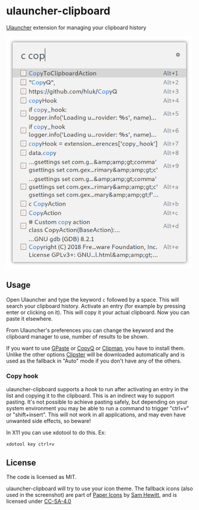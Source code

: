 # ulauncher-clipboard

[Ulauncher](https://ulauncher.io) extension for managing your clipboard history

<img src="screenshot.png" width="500">

## Usage

Open Ulauncher and type the keyword `c` followed by a space. This will search your clipboard history. Activate an entry (for example by pressing enter or clicking on it). This will copy it your actual clipboard. Now you can paste it elsewhere.

From Ulauncher's preferences you can change the keyword and the clipboard manager to use, number of results to be shown.

If you want to use [GPaste](https://github.com/Keruspe/GPaste/) or [CopyQ](https://github.com/hluk/CopyQ) or [Clipman](https://github.com/friday/ulauncher-clipboard), you have to install them. Unlike the other options [Clipster](https://github.com/mrichar1/clipster) will be downloaded automatically and is used as the fallback in "Auto" mode if you don't have any of the others.

### Copy hook

ulauncher-clipboard supports a *hook* to run after activating an entry in the list and copying it to the clipboard. This is an indirect way to support pasting. It's not possible to achieve pasting safely, but depending on your system environment you may be able to run a command to trigger "ctrl+v" or "shift+insert". This will not work in all applications, and may even have unwanted side effects, so beware!

In X11 you can use xdotool to do this. Ex:

```sh
xdotool key ctrl+v
```

## License

The code is licensed as MIT.

ulauncher-clipboard will try to use your icon theme.
The fallback icons (also used in the screenshot) are part of [Paper Icons](http://snwh.org/paper/icons) by [Sam Hewitt](http://samuelhewitt.com/), and is licensed under [CC-SA-4.0](http://creativecommons.org/licenses/by-sa/4.0/)
